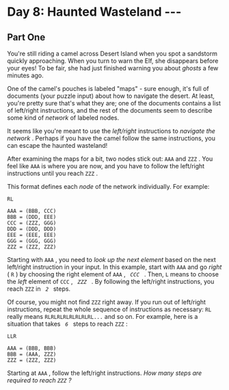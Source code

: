 # Day 8: Haunted Wasteland ---
## Part One

You're still riding a camel across Desert Island when you spot a
sandstorm quickly approaching. When you turn to warn the Elf, she
disappears before your eyes! To be fair, she had just finished warning
you about *ghosts* a few minutes ago.

One of the camel's pouches is labeled "maps" - sure enough, it's full of
documents (your puzzle input) about how to navigate the desert. At
least, you're pretty sure that's what they are; one of the documents
contains a list of left/right instructions, and the rest of the
documents seem to describe some kind of *network* of labeled nodes.

It seems like you're meant to use the *left/right* instructions to
*navigate the network* . Perhaps if you have the camel follow the same
instructions, you can escape the haunted wasteland!

After examining the maps for a bit, two nodes stick out: ` AAA ` and
` ZZZ ` . You feel like ` AAA ` is where you are now, and you have to
follow the left/right instructions until you reach ` ZZZ ` .

This format defines each *node* of the network individually. For
example:

    RL

    AAA = (BBB, CCC)
    BBB = (DDD, EEE)
    CCC = (ZZZ, GGG)
    DDD = (DDD, DDD)
    EEE = (EEE, EEE)
    GGG = (GGG, GGG)
    ZZZ = (ZZZ, ZZZ)

Starting with ` AAA ` , you need to *look up the next element* based on
the next left/right instruction in your input. In this example, start
with ` AAA ` and go *right* ( ` R ` ) by choosing the right element of
` AAA ` , ` `*`CCC`*` ` . Then, ` L ` means to choose the *left* element
of ` CCC ` , ` `*`ZZZ`*` ` . By following the left/right instructions,
you reach ` ZZZ ` in ` `*`2`*` ` steps.

Of course, you might not find ` ZZZ ` right away. If you run out of
left/right instructions, repeat the whole sequence of instructions as
necessary: ` RL ` really means ` RLRLRLRLRLRLRLRL... ` and so on. For
example, here is a situation that takes ` `*`6`*` ` steps to reach
` ZZZ ` :

    LLR

    AAA = (BBB, BBB)
    BBB = (AAA, ZZZ)
    ZZZ = (ZZZ, ZZZ)

Starting at ` AAA ` , follow the left/right instructions. *How many
steps are required to reach ` ZZZ ` ?*
